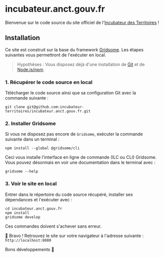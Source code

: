 # incubateur.anct.gouv.fr

Bienvenue sur le code source du site officiel de l'[Incubateur des Territoires](https://incubateur.anct.gouv.fr) !

## Installation

Ce site est construit sur la base du framework [Gridsome](https://gridsome.org).
Les étapes suivantes vous permettront de l'exécuter en local.

> Hypothèses : Vous disposez déjà d'une installation de [Git](https://git-scm.com) et de [Node.js/npm](https://nodejs.org/fr/).

### 1. Récupérer le code source en local

Télécharger le code source ainsi que sa configuration Git avec la commande suivante :

```shell
git clone git@github.com:incubateur-territoires/incubateur.anct.gouv.fr.git
```
### 2. Installer Gridsome

Si vous ne disposez pas encore de `Gridsome`, exécuter la commande suivante dans un terminal :

```shell
npm install --global @gridsome/cli
```

Ceci vous installe l'interface en ligne de commande (ILC ou CLI) Gridsome.
Vous pouvez désormais en voir une documentation dans le terminal avec :

```shell
gridsome --help
```

### 3. Voir le site en local

Entrer dans le répertoire du code source récupéré, installer ses dépendances et l'exécuter avec :

```shell
cd incubateur.anct.gouv.fr
npm install
gridsome develop
```

Ces commandes doivent s'achever sans erreur.

🎉 Bravo ! Retrouvez le site sur votre navigateur à l'adresse suivante : `http://localhost:8080`

Bons développements 🙌
